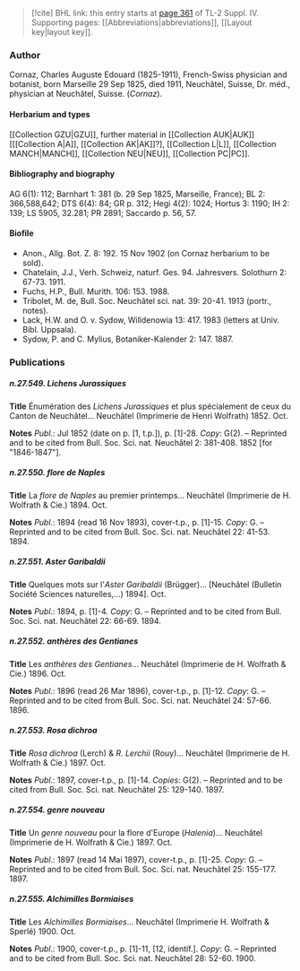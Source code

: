 > [!cite] BHL link: this entry starts at [page 361](https://www.biodiversitylibrary.org/item/103860#page/371/mode/1up) of TL-2 Suppl. IV.
> Supporting pages: [[Abbreviations|abbreviations]], [[Layout key|layout key]].

### Author

Cornaz, Charles Auguste Edouard (1825-1911), French-Swiss physician and botanist, born Marseille 29 Sep 1825, died 1911, Neuchâtel, Suisse, Dr. méd., physician at Neuchâtel, Suisse. (*Cornaz*).

#### Herbarium and types

[[Collection GZU|GZU]], further material in [[Collection AUK|AUK]] \[[[Collection A|A]], [[Collection AK|AK]]?\], [[Collection L|L]], [[Collection MANCH|MANCH]], [[Collection NEU|NEU]], [[Collection PC|PC]].

#### Bibliography and biography

AG 6(1): 112; Barnhart 1: 381 (b. 29 Sep 1825, Marseille, France); BL 2: 366,588,642; DTS 6(4): 84; GR p. 312; Hegi 4(2): 1024; Hortus 3: 1190; IH 2: 139; LS 5905, 32.281; PR 2891; Saccardo p. 56, 57.

#### Biofile

- Anon., Allg. Bot. Z. 8: 192. 15 Nov 1902 (on Cornaz herbarium to be sold).
- Chatelain, J.J., Verh. Schweiz, naturf. Ges. 94. Jahresvers. Solothurn 2: 67-73. 1911.
- Fuchs, H.P., Bull. Murith. 106: 153. 1988.
- Tribolet, M. de, Bull. Soc. Neuchâtel sci. nat. 39: 20-41. 1913 (portr., notes).
- Lack, H.W. and O. v. Sydow, Willdenowia 13: 417. 1983 (letters at Univ. Bibl. Uppsala).
- Sydow, P. and C. Mylius, Botaniker-Kalender 2: 147. 1887.

### Publications

##### n.27.549. Lichens Jurassiques

**Title**
Énumération des *Lichens Jurassiques* et plus spécialement de ceux du Canton de Neuchâtel... Neuchâtel (Imprimerie de Henri Wolfrath) 1852. Oct.

**Notes**
*Publ*.: Jul 1852 (date on p. \[1, t.p.\]), p. \[1\]-28. *Copy*: G(2). – Reprinted and to be cited from Bull. Soc. Sci. nat. Neuchâtel 2: 381-408. 1852 \[for "1846-1847"\].

##### n.27.550. flore de Naples

**Title**
La *flore de Naples* au premier printemps... Neuchâtel (Imprimerie de H. Wolfrath & Cie.) 1894. Oct.

**Notes**
*Publ*.: 1894 (read 16 Nov 1893), cover-t.p., p. \[1\]-15. *Copy*: G. – Reprinted and to be cited from Bull. Soc. Sci. nat. Neuchâtel 22: 41-53. 1894.

##### n.27.551. Aster Garibaldii

**Title**
Quelques mots sur l'*Aster Garibaldii* (Brügger)... \[Neuchâtel (Bulletin Société Sciences naturelles,...) 1894\]. Oct.

**Notes**
*Publ*.: 1894, p. \[1\]-4. *Copy*: G. – Reprinted and to be cited from Bull. Soc. Sci. nat. Neuchâtel 22: 66-69. 1894.

##### n.27.552. anthères des Gentianes

**Title**
Les *anthères des Gentianes*... Neuchâtel (Imprimerie de H. Wolfrath & Cie.) 1896. Oct.

**Notes**
*Publ*.: 1896 (read 26 Mar 1896), cover-t.p., p. \[1\]-12. *Copy*: G. – Reprinted and to be cited from Bull. Soc. Sci. nat. Neuchâtel 24: 57-66. 1896.

##### n.27.553. Rosa dichroa

**Title**
*Rosa dichroa* (Lerch) & *R. Lerchii* (Rouy)... Neuchâtel (Imprimerie de H. Wolfrath & Cie.) 1897. Oct.

**Notes**
*Publ*.: 1897, cover-t.p., p. \[1\]-14. *Copies*: G(2). – Reprinted and to be cited from Bull. Soc. Sci. nat. Neuchâtel 25: 129-140. 1897.

##### n.27.554. genre nouveau

**Title**
Un *genre nouveau* pour la flore d'Europe (*Halenia*)... Neuchâtel (Imprimerie de H. Wolfrath & Cie.) 1897. Oct.

**Notes**
*Publ*.: 1897 (read 14 Mai 1897), cover-t.p., p. \[1\]-25. *Copy*: G. – Reprinted and to be cited from Bull. Soc. Sci. nat. Neuchâtel 25: 155-177. 1897.

##### n.27.555. Alchimilles Bormiaises

**Title**
Les *Alchimilles Bormiaises*... Neuchâtel (Imprimerie H. Wolfrath & Sperlé) 1900. Oct.

**Notes**
*Publ*.: 1900, cover-t.p., p. \[1\]-11, \[12, identif.\]. *Copy*: G. – Reprinted and to be cited from Bull. Soc. Sci. nat. Neuchâtel 28: 52-60. 1900.

